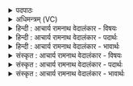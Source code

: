 <details><summary>पदपाठः</summary>

प्र꣣जा꣢म्। प्र꣣। जा꣢म्। ऋ꣣त꣡स्य꣢। पि꣡प्र꣢꣯तः। प्र। यत्। भ꣡र꣢꣯न्त। व꣡ह्न꣢꣯यः। वि꣡प्राः꣢꣯। वि। प्राः꣣। ऋत꣡स्य꣢। वा꣡ह꣢꣯सा। १३०९।
</details>

<details><summary>अधिमन्त्रम् (VC)</summary>

- इन्द्रः
- वत्सः काण्वः
- गायत्री
- षड्जः
</details>

<details><summary>हिन्दी : आचार्य रामनाथ वेदालंकार - विषयः</summary>

अगले मन्त्र में सत्य का विषय है।
</details>

<details><summary>हिन्दी : आचार्य रामनाथ वेदालंकार - पदार्थः</summary>

पदार्थान्वयभाषाः -  (यत्) जब (वह्नयः) ब्रह्मयज्ञ को वहन करनेवाले उपासक लोग (पिप्रतः) पालनकर्ता, (ऋतस्य) सत्य के (प्रजाम्) उत्पादक परमेश्वर को (प्रभरन्त) अन्तरात्मा में धारण कर लेते हैं,तब वे (विप्राः) विद्वान् जन (ऋतस्य) सत्य के (वाहसा) प्रचारक हो जाते हैं ॥३॥
</details>

<details><summary>हिन्दी : आचार्य रामनाथ वेदालंकार - भावार्थः</summary>

भावार्थभाषाः -  सत्यज्ञान और सत्यकर्म के आदर्शरूप परमात्मा का अनुभव करके और अपने जीवन में सत्य को लाकर ही सत्य का प्रचार आसानी से हो सकता है ॥३॥ इस खण्ड में परमात्मा का विषय वर्णित होने से इस खण्ड की पूर्व खण्ड के साथ सङ्गति है, यह जानना चाहिए ॥ दशम अध्याय में अष्टम खण्ड समाप्त ॥
</details>

<details><summary>संस्कृत : आचार्य रामनाथ वेदालंकार - विषयः</summary>

अथ सत्यस्य विषयमाह।
</details>

<details><summary>संस्कृत : आचार्य रामनाथ वेदालंकार - पदार्थः</summary>

पदार्थान्वयभाषाः -  (यत्) यदा (वह्नयः) ब्रह्मयज्ञस्य वोढारः उपासकाः (पिप्रतः) पालयतः[पॄ पालनपूरणयोः,शतृः।] (ऋतस्य) सत्यस्य (प्रजाम्) प्रकर्षेण जनयितारं परमेश्वरम् (प्र भरन्त) अन्तरात्मनि धारयन्ति,तदा ते (विप्राः) विद्वांसो जनाः (ऋतस्य) सत्यस्य (वाहसा) वाहसः प्रचारका जायन्ते।[वाहस् शब्दाज्जसि ‘सुपां सुलुक्०’ अ० ७।१।३९ इत्यनेन जस आकारादेशः]॥३॥
</details>

<details><summary>संस्कृत : आचार्य रामनाथ वेदालंकार - भावार्थः</summary>

भावार्थभाषाः -  सत्यज्ञानस्य सत्यकर्मणश्चादर्शभूतं परमात्मानमनुभूय स्वजीवने सत्यमानीयैव सत्यं प्रचारयितुं सुशकम् ॥३॥ अस्मिन् खण्डे परमात्मविषयवर्णनादेतत्खण्डस्य पूर्वखण्डेन संगतिरस्तीति वेद्यम् ॥
</details>